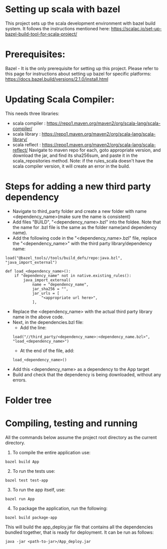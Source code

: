 # Setting up scala with bazel
This project sets up the scala development environment with bazel build system.
It follows the instructions mentioned here: https://scalac.io/set-up-bazel-build-tool-for-scala-project/

# Prerequisites:
Bazel - It is the only prerequisite for setting up this project. Please refer to this page for instructions about
setting up bazel for specific platforms: https://docs.bazel.build/versions/2.1.0/install.html

# Updating Scala Compiler:
This needs three libraries:
- scala compiler : https://repo1.maven.org/maven2/org/scala-lang/scala-compiler/
- scala library : https://repo1.maven.org/maven2/org/scala-lang/scala-library/
- scala reflect : https://repo1.maven.org/maven2/org/scala-lang/scala-reflect/
Navigate to maven repo for each, goto appropriate version, and download the jar, and find its sha256sum, and
paste it in the scala_repositories method.
Note: if the rules_scala doesn't have the scala compiler version, it will create an error in the build.

# Steps for adding a new third party dependency
- Navigate to third_party folder and create a new folder with name <dependency_name>(make sure the name is consistent)
- Add files "BUILD", "<dependency_name>.bzl" into the foldee. Note that the name for .bzl file is the same as the folder name(and dependency name).
- Add the following code in the "<dependency_name>.bzl" file, replace the "<dependency_name>" with the third party library/dependency name:
```
load("@bazel_tools//tools/build_defs/repo:java.bzl", "java_import_external")

def load_<dependency_name>():
    if "dependency_name" not in native.existing_rules():
        java_import_external(
            name = "dependency_name",
            jar_sha256 = "",
            jar_urls = [
                "<appropriate url here>",
            ],
```
- Replace the <dependency_name> with the actual third party library name in the above code.
- Next, in the dependencies.bzl file:
    - Add the line:
    ```
    load("//third_party/<dependency_name>:<dependency_name.bzl>", "load_<dependency_name>")
    ```
    - At the end of the file, add:
    ```
    load_<dependency_name>()
    ```
- Add this <dependency_name> as a dependency to the App target
- Build and check that the dependency is being downloaded, without any errors.

# Folder tree

# Compiling, testing and running
All the commands below assume the project root directory as the current directory.
1. To compile the entire application use:
```
bazel build App
```
2. To run the tests use:
```
bazel test test-app
```
3. To run the app itself, use:
```
bazel run App
```
4. To package the application, run the following:
```
bazel build package-app
```
This will build the app_deploy.jar file that contains all the dependencies bundled together, that is ready for deployment.
It can be run as follows:
```
java -jar <path-to-jar>/App_deploy.jar
```
